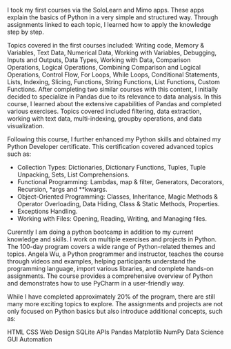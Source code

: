 I took my first courses via the SoloLearn and Mimo apps.
These apps explain the basics of Python in a very simple and structured way. Through assignments linked to each topic, I learned how to apply the knowledge step by step.

Topics covered in the first courses included:
Writing code, Memory & Variables, Text Data, Numerical Data, Working with Variables, Debugging, Inputs and Outputs, Data Types, Working with Data, Comparison Operations, Logical Operations, Combining Comparison and Logical Operations, Control Flow, For Loops, While Loops, Conditional Statements, Lists, Indexing, Slicing, Functions, String Functions, List Functions, Custom Functions.
After completing two similar courses with this content, I initially decided to specialize in Pandas due to its relevance to data analysis. In this course, I learned about the extensive capabilities of Pandas and completed various exercises. Topics covered included filtering, data extraction, working with text data, multi-indexing, groupby operations, and data visualization.

Following this course, I further enhanced my Python skills and obtained my Python Developer certificate. This certification covered advanced topics such as:

- Collection Types: Dictionaries, Dictionary Functions, Tuples, Tuple Unpacking, Sets, List Comprehensions.
- Functional Programming: Lambdas, map & filter, Generators, Decorators, Recursion, *args and **kwargs.
- Object-Oriented Programming: Classes, Inheritance, Magic Methods & Operator Overloading, Data Hiding, Class & Static Methods, Properties.
- Exceptions Handling.
- Working with Files: Opening, Reading, Writing, and Managing files.

Curerntly I am doing a python bootcamp in addition to my current knowledge and skills.
I work on multiple exercises and projects in Python. The 100-day program covers a wide range of Python-related themes and topics. Angela Wu, a Python programmer and instructor, teaches the course through videos and examples, helping participants understand the programming language, import various libraries, and complete hands-on assignments. The course provides a comprehensive overview of Python and demonstrates how to use PyCharm in a user-friendly way.

While I have completed approximately 20% of the program, there are still many more exciting topics to explore. The assignments and projects are not only focused on Python basics but also introduce additional concepts, such as:

HTML
CSS
Web Design
SQLite
APIs
Pandas
Matplotlib
NumPy
Data Science
GUI
Automation

